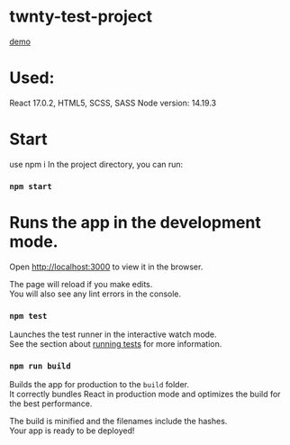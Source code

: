 # twnty-test-project

[demo](https://kitaminary.github.io/twnty-test-project/)

# Used:


React 17.0.2, HTML5, SCSS, SASS Node version: 14.19.3

# Start

use npm i
In the project directory, you can run:

### `npm start`

# Runs the app in the development mode.
Open [http://localhost:3000](http://localhost:3000) to view it in the browser.

The page will reload if you make edits.\
You will also see any lint errors in the console.

### `npm test`

Launches the test runner in the interactive watch mode.\
See the section about [running tests](https://facebook.github.io/create-react-app/docs/running-tests) for more information.

### `npm run build`

Builds the app for production to the `build` folder.\
It correctly bundles React in production mode and optimizes the build for the best performance.

The build is minified and the filenames include the hashes.\
Your app is ready to be deployed!